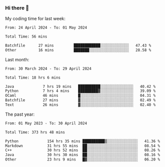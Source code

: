 ### Hi there 👋

My coding time for last week:

<!--START_SECTION:week-->

```txt
From: 24 April 2024 - To: 01 May 2024

Total Time: 56 mins

Batchfile      27 mins         ████████████░░░░░░░░░░░░░   47.43 %
Other          16 mins         ███████░░░░░░░░░░░░░░░░░░   28.58 %
```

<!--END_SECTION:week-->

Last month:

<!--START_SECTION:month-->

```txt
From: 30 March 2024 - To: 29 April 2024

Total Time: 18 hrs 6 mins

Java             7 hrs 19 mins   ██████████░░░░░░░░░░░░░░░   40.42 %
Python           7 hrs 4 mins    █████████▓░░░░░░░░░░░░░░░   39.09 %
OCaml            46 mins         █░░░░░░░░░░░░░░░░░░░░░░░░   04.31 %
Batchfile        27 mins         ▓░░░░░░░░░░░░░░░░░░░░░░░░   02.49 %
Text             26 mins         ▓░░░░░░░░░░░░░░░░░░░░░░░░   02.40 %
```

<!--END_SECTION:month-->

The past year:

<!--START_SECTION:year-->

```txt
From: 01 May 2023 - To: 30 April 2024

Total Time: 373 hrs 48 mins

Python             154 hrs 35 mins ██████████▒░░░░░░░░░░░░░░   41.36 %
Markdown           31 hrs 55 mins  ██░░░░░░░░░░░░░░░░░░░░░░░   08.54 %
C++                30 hrs 52 mins  ██░░░░░░░░░░░░░░░░░░░░░░░   08.26 %
Java               30 hrs 30 mins  ██░░░░░░░░░░░░░░░░░░░░░░░   08.16 %
Other              23 hrs 9 mins   █▓░░░░░░░░░░░░░░░░░░░░░░░   06.20 %
```

<!--END_SECTION:year-->

